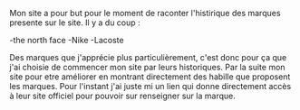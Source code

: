 Mon site a pour but pour le moment de raconter l'histirique des marques presente sur le site.
Il y a du coup :

-the north face
-Nike
-Lacoste

Des marques que j'apprécie plus particulièrement, c'est donc pour ça que j'ai choisie de commencer mon site par leurs historiques.
Par la suite mon site pour etre améliorer en montrant directement des habille que proposent les marques.
Pour l'instant j'ai juste mi un lien qui donne directement accès à leur site officiel pour pouvoir sur renseigner sur la marque.
